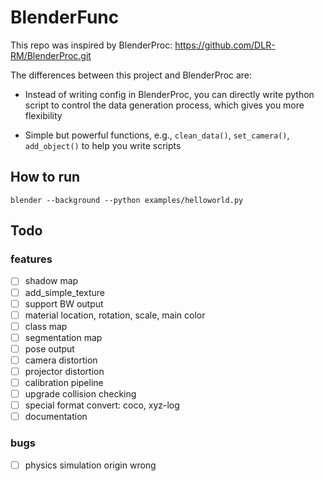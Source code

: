 # BlenderFunc

This repo was inspired by BlenderProc: https://github.com/DLR-RM/BlenderProc.git

The differences between this project and BlenderProc are:

- Instead of writing config in BlenderProc, you can directly write python script to control the data generation process, 
  which gives you more flexibility

- Simple but powerful functions, e.g., `clean_data()`, `set_camera()`, `add_object()` to help you write scripts

## How to run

```shell
blender --background --python examples/helloworld.py
```

## Todo

### features
- [ ] shadow map
- [ ] add_simple_texture
- [ ] support BW output
- [ ] material location, rotation, scale, main color
- [ ] class map
- [ ] segmentation map
- [ ] pose output
- [ ] camera distortion
- [ ] projector distortion
- [ ] calibration pipeline
- [ ] upgrade collision checking
- [ ] special format convert: coco, xyz-log
- [ ] documentation
### bugs
- [ ] physics simulation origin wrong